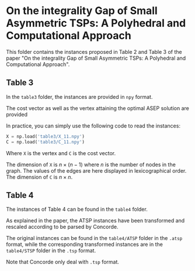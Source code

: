 # On the integrality Gap of Small Asymmetric TSPs: A Polyhedral and Computational Approach
This folder contains the instances proposed in Table 2 and Table 3 of the paper "On the integrality Gap of Small Asymmetric TSPs: A Polyhedral and Computational Approach".

## Table 3
In the `table3` folder, the instances are provided in `npy` format.

The cost vector as well as the vertex attaining the optimal ASEP solution are provided

In practice, you can simply use the following code to read the instances:
```python
X = np.load('table3/X_11.npy')
C = np.load('table3/C_11.npy')
```
Where `X` is the vertex and `C` is the cost vector.

The dimension of `X` is $n \times (n-1)$ where $n$ is the number of nodes in the graph. The values of the edges are here displayed in lexicographical order.
The dimension of `C` is $n \times n$.

## Table 4
The instances of Table 4 can be found in the `table4` folder. 

As explained in the paper, the ATSP instances have been transformed and rescaled according to be parsed by Concorde.

The original instances can be found in the `table4/ATSP` folder in the `.atsp` format, while the corresponding transformed instances are in the `table4/STSP` folder in the `.tsp` format.

Note that Concorde only deal with `.tsp` format.

